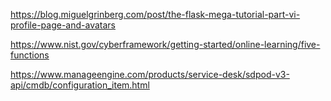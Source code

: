 
https://blog.miguelgrinberg.com/post/the-flask-mega-tutorial-part-vi-profile-page-and-avatars


https://www.nist.gov/cyberframework/getting-started/online-learning/five-functions

https://www.manageengine.com/products/service-desk/sdpod-v3-api/cmdb/configuration_item.html